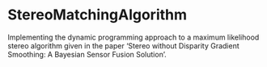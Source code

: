# StereoMatchingAlgorithm
Implementing the dynamic programming approach to a maximum likelihood stereo algorithm given in the paper ‘Stereo without Disparity Gradient Smoothing: A Bayesian Sensor Fusion Solution’. 
